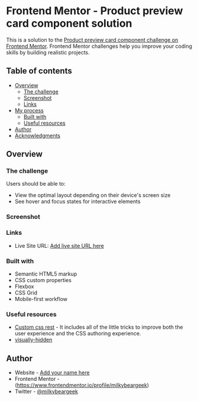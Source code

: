 # Frontend Mentor - Product preview card component solution

This is a solution to the [Product preview card component challenge on Frontend Mentor](https://www.frontendmentor.io/challenges/product-preview-card-component-GO7UmttRfa). Frontend Mentor challenges help you improve your coding skills by building realistic projects.

## Table of contents

- [Overview](#overview)
  - [The challenge](#the-challenge)
  - [Screenshot](#screenshot)
  - [Links](#links)
- [My process](#my-process)
  - [Built with](#built-with)
  - [Useful resources](#useful-resources)
- [Author](#author)
- [Acknowledgments](#acknowledgments)

## Overview

### The challenge

Users should be able to:

- View the optimal layout depending on their device's screen size
- See hover and focus states for interactive elements

### Screenshot

### Links

- Live Site URL: [Add live site URL here](https://your-live-site-url.com)

### Built with

- Semantic HTML5 markup
- CSS custom properties
- Flexbox
- CSS Grid
- Mobile-first workflow

### Useful resources

- [Custom css rest](https://www.joshwcomeau.com/css/custom-css-reset/) - It includes all of the little tricks to improve both the user experience and the CSS authoring experience.
- [visually-hidden](https://www.scottohara.me/blog/2017/04/14/inclusively-hidden.html)

## Author

- Website - [Add your name here]()
- Frontend Mentor - (https://www.frontendmentor.io/profile/milkybeargeek)
- Twitter - [@milkybeargeek](https://twitter.com/milkybeargeek)
